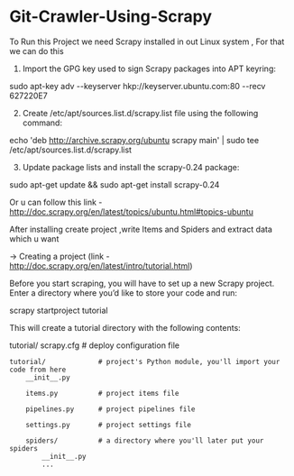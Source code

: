 # Git-Crawler-Using-Scrapy

To Run this Project we need Scrapy installed in  out Linux system , For that
we can do this

1) Import the GPG key used to sign Scrapy packages into APT keyring:

sudo apt-key adv --keyserver hkp://keyserver.ubuntu.com:80 --recv 627220E7

2) Create /etc/apt/sources.list.d/scrapy.list file using the following command:

echo 'deb http://archive.scrapy.org/ubuntu scrapy main' | sudo tee /etc/apt/sources.list.d/scrapy.list

3) Update package lists and install the scrapy-0.24 package:

sudo apt-get update && sudo apt-get install scrapy-0.24

Or u can follow  this link - http://doc.scrapy.org/en/latest/topics/ubuntu.html#topics-ubuntu


After installing create project ,write Items and Spiders and extract data  which u want

-> Creating a project (link - http://doc.scrapy.org/en/latest/intro/tutorial.html)

Before you start scraping, you will have to set up a new Scrapy project. Enter a directory where you’d like to store your code and run:

scrapy startproject tutorial

This will create a tutorial directory with the following contents:

tutorial/
    scrapy.cfg            # deploy configuration file

    tutorial/             # project's Python module, you'll import your code from here
        __init__.py

        items.py          # project items file

        pipelines.py      # project pipelines file

        settings.py       # project settings file

        spiders/          # a directory where you'll later put your spiders
            __init__.py
            ...

